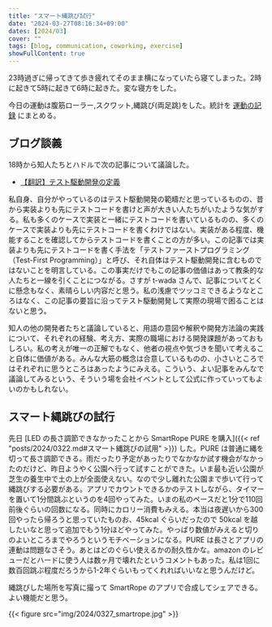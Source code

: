 ```yaml
---
title: "スマート縄跳び試行"
date: "2024-03-27T08:16:34+09:00"
dates: [2024/03]
cover: ""
tags: [blog, communication, coworking, exercise]
showFullContent: true
---
```


23時過ぎに帰ってきて歩き疲れてそのまま横になっていたら寝てしまった。2時に起きて5時に起きて6時に起きた。変な寝方をした。

今日の運動は腹筋ローラー,スクワット,縄跳び(両足跳)をした。統計を [運動の記録](https://docs.google.com/spreadsheets/d/1bg85QtM-LciUgey8I79uI7vW2PEwsP6TVdeIRVkACBg/edit?usp=sharing) にまとめる。

## ブログ談義

18時から知人たちとハドルで次の記事について議論した。

* [【翻訳】テスト駆動開発の定義](https://t-wada.hatenablog.jp/entry/canon-tdd-by-kent-beck)

私自身、自分がやっているのはテスト駆動開発の範疇だと思っているものの、昔から実装よりも先にテストコードを書けと声が大きい人たちがいたような気がする。私も多くのケースで実装と一緒にテストコードを書いているものの、多くのケースで実装よりも先にテストコードを書くわけではない。実装がある程度、機能することを確認してからテストコードを書くことの方が多い。この記事では実装よりも先にテストコードを書く手法を「テストファーストプログラミング（Test-First Programming）」と呼び、それ自体はテスト駆動開発に含むものではないことを明言している。この事実だけでもこの記事の価値はあって教条的な人たちと一線を引くことにつながる。さすが t-wada さんで、記事についてとくに懸念もなく、素晴らしい内容だと思う。私の浅慮でツッコミできるようなところはなく、この記事の要旨に沿ってテスト駆動開発して実際の現場で困ることはないと思う。

知人の他の開発者たちと議論していると、用語の意図や解釈や開発方法論の実践について、それぞれの経験、考え方、実際の職場における開発課題があっておもしろい。私の考えが唯一の正解でもなく、他者の視点や気づきを聞いて考えること自体に価値がある。みんな大筋の概念は合意しているものの、小さいところではそれぞれに思うところはあったようにみえる。こういう、よい記事をみんなで議論してみるという、そういう場を会社イベントとして公式に作っていってもよいのかもしれない。

## スマート縄跳びの試行

先日 [LED の長さ調節できなかったことから SmartRope PURE を購入]({{< ref "posts/2024/0322.md#スマート縄跳びの試用" >}}) した。PURE は普通に縄を切って長さ調節できる。雨だったり予定があったりでなかなか試す機会がなかったのだけど、昨日ようやく公園へ行って試すことができた。いま最も近い公園が芝生の養生中で土の上が全面使えない。なので少し離れた公園まで歩いて行って縄跳びする必要がある。アプリでカウントできるかのテストしながら、タイマーを置いて1分間跳ぶというのを4回やってみた。いまの私のペースだと1分で110回前後ぐらいの回数になる。同時にカロリー消費もみえる。本当は夜遅いから300回やったら帰ろうと思っていたものお、45kcal ぐらいだったので 50kcal を越したいなと思って追加でもう1分ほどやってみた。やっぱり数値がみえると切りのよいところまでやろうというモチベーションになる。PURE は長さとアプリの連動は問題なさそう。あとはどのぐらい使えるかの耐久性かな。amazon のレビューだとハードに使う人は数ヶ月で壊れたというコメントもあった。私は1回に数百回跳ぶ程度だろうから1-2年ぐらいもってくれればいいなと思うんだけど。

縄跳びした場所を写真に撮って SmartRope のアプリで合成してシェアできる。よい機能だと思う。

{{< figure src="img/2024/0327_smartrope.jpg" >}}
